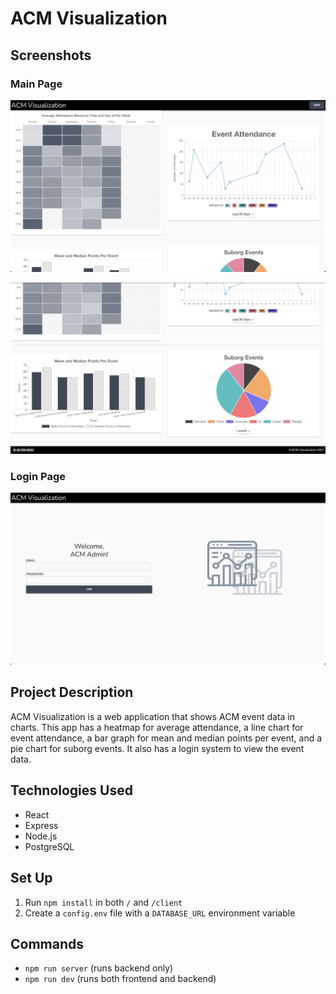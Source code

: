 # ACM Visualization

## Screenshots

### Main Page

![ACM Visualization Image 1](images/image1.png "Heatmap and Line Graph")


![ACM Visualization Image 2](images/image2.png "Bar Chart and Pie Chart")


### Login Page
![Login](images/Login.png "Login Page")

## Project Description

ACM Visualization is a web application that shows ACM event data in charts. This app has a heatmap for average attendance, a line chart for event attendance, a bar graph for mean and median points per event, and a pie chart for suborg events. It also has a login system to view the event data.  

## Technologies Used

* React
* Express
* Node.js
* PostgreSQL

## Set Up

1. Run `npm install` in both `/` and `/client`
2. Create a `config.env` file with a `DATABASE_URL` environment variable

## Commands

* `npm run server` (runs backend only)
* `npm run dev` (runs both frontend and backend)
